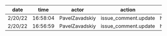 | date    | time     | actor          | action               | repo             | user | data.team | data.new_repo_permission | data.old_repo_permission |
| ------- | -------- | -------------- | -------------------- | ---------------- | ---- | --------- | ------------------------ | ------------------------ |
| 2/20/22 | 16:58:04 | PavelZavadskiy | issue_comment.update | hyperledger/besu |      |           |                          |                          |
| 2/20/22 | 16:56:59 | PavelZavadskiy | issue_comment.update | hyperledger/besu |      |           |                          |                          |
